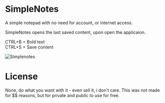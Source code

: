 # SimpleNotes
A simple notepad with no need for account, or internet access.

SimpleNotes opens the last saved content, upon open the applicaion.

CTRL+B = Bold text  
CTRL+S = Save content

![Simplenotes](https://i.imgur.com/69SmpJt.png)



# License
None, do what you want with it - even sell it, i don't care.
This was not made for $$ reasons, but for private and public to use for free.
